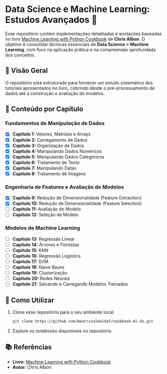 # Data Science e Machine Learning: Estudos Avançados 🚀

Esse repositório contém implementações detalhadas e anotações baseadas no livro [Machine Learning with Python Cookbook](https://www.oreilly.com/library/view/machine-learning-with/9781491989371/) de **Chris Albon**. O objetivo é consolidar técnicas essenciais de **Data Science** e **Machine Learning**, com foco na aplicação prática e na compreensão aprofundada dos conceitos.

## 📌 Visão Geral
O repositório está estruturado para fornecer um estudo sistemático dos tutoriais apresentados no livro, cobrindo desde o pré-processamento de dados até a construção e avaliação de modelos. 


## 📖 Conteúdo por Capítulo

### Fundamentos de Manipulação de Dados
- [X] **Capítulo 1:** Vetores, Matrizes e Arrays
- [X] **Capítulo 2:** Carregamento de Dados
- [X] **Capítulo 3:** Organização de Dados
- [X] **Capítulo 4:** Manipulando Dados Numéricos
- [X] **Capítulo 5:** Manipulando Dados Categóricos
- [X] **Capítulo 6:** Tratamento de Texto
- [X] **Capítulo 7:** Manipulando Datas
- [X] **Capítulo 8:** Tratamento de Imagens

### Engenharia de Features e Avaliação de Modelos
- [X] **Capítulo 9:** Redução de Dimensionalidade (Feature Extraction)
- [X] **Capítulo 10:** Redução de Dimensionalidade (Feature Selection)
- [ ] **Capítulo 11:** Avaliação do Modelo
- [ ] **Capítulo 12:** Seleção de Modelo

### Modelos de Machine Learning
- [ ] **Capítulo 13:** Regressão Linear
- [ ] **Capítulo 14:** Árvores e Florestas
- [ ] **Capítulo 15:** KNN
- [ ] **Capítulo 16:** Regressão Logística
- [ ] **Capítulo 17:** SVM
- [ ] **Capítulo 18:** Naive Bayes
- [ ] **Capítulo 19:** Clusterização
- [ ] **Capítulo 20:** Redes Neurais
- [ ] **Capítulo 21:** Salvando e Carregando Modelos Treinados

## 🚀 Como Utilizar
1. Clone esse repositório para o seu ambiente local:
   ```bash
   git clone https://github.com/beatrizalmeidaf/cookbook-ml-ds.git
   ```
2. Explore os notebooks disponíveis no repositório.

## 📚 Referências
- **Livro:** [Machine Learning with Python Cookbook](https://www.oreilly.com/library/view/machine-learning-with/9781491989371/)
- **Autor:** Chris Albon

